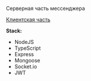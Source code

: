 Серверная часть мессенджера

[Клиентская часть](https://github.com/mihalichpalich/react_njs_chat)

**Stack:**

- NodeJS
- TypeScript
- Express
- Mongoose
- Socket.io
- JWT
